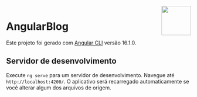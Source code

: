  <img src="https://angular.io/assets/images/logos/angular/angular.svg" with="80" height="80" align="right">

# AngularBlog

Este projeto foi gerado com [Angular CLI](https://github.com/angular/angular-cli) versão 16.1.0.

## Servidor de desenvolvimento

Execute `ng serve` para um servidor de desenvolvimento. Navegue até `http://localhost:4200/`. O aplicativo será recarregado automaticamente se você alterar algum dos arquivos de origem.
